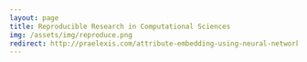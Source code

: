 ```yaml
---
layout: page
title: Reproducible Research in Computational Sciences 
img: /assets/img/reproduce.png
redirect: http://praelexis.com/attribute-embedding-using-neural-networks/
---
```


